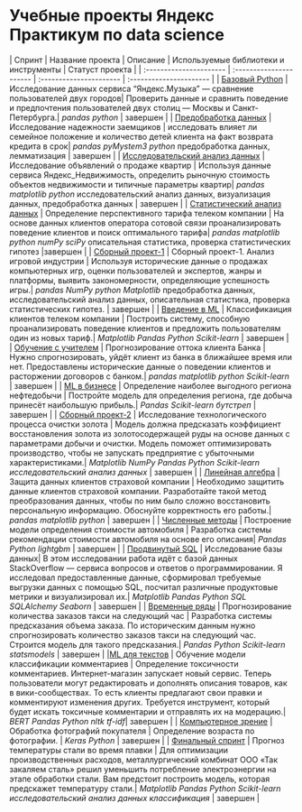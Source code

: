 
# Учебные проекты Яндекс Практикум по data science



| Спринт | Название проекта | Описание | Используемые библиотеки и инструменты | Статуст проекта |
| :---------------------- | :---------------------- | :---------------------- | :---------------------- |
| [Базовый Python](https://github.com/kurbanbiyke/yandex_practicum/tree/main/yandex-music) | Исследование данных сервиса “Яндекс.Музыка” — сравнение пользователей двух городов| Проверить данные и сравнить поведение и предпочтения пользователей двух столиц — Москвы и Санкт-Петербурга.| *pandas* *python* | завершен |
| [Предобработка данных](https://github.com/kurbanbiyke/yandex_practicum/tree/main/banking%20data%20analysis) | Исследование надежности заемщиков | исследовать влияет ли семейное положение и количество детей клиента на факт возврата кредита в срок| *pandas* *pyMystem3* *python* предобработка данных, лемматизация | завершен |
| [Исследовательский анализ данных](https://github.com/kurbanbiyke/yandex_practicum/tree/main/real%20estate%20market%20analysis) | Исследование объявлений о продаже квартир | Используя данные сервиса Яндекс_Недвижимость, определить рыночную стоимость объектов недвижимости и типичные параметры квартир| *pandas* *matplotlib* *python* исследовательский анализ данных, визуализация данных, предобработка данных | завершен |
| [Статистический анализ данных](https://github.com/kurbanbiyke/yandex_practicum/tree/main/telecom) | Определение перспективного тарифа телеком компании | На основе данных клиентов оператора сотовой связи проанализировать поведение клиентов и поиск оптимального тарифа| *pandas* *matplotlib* *python* *numPy* *sciPy* описательная статистика, проверка статистических гипотез |завершен |
| [Сборный проект-1](https://github.com/kurbanbiyke/yandex_practicum/tree/main/gamedev) | Сборный проект-1. Анализ игровой индустрии | Используя исторические данные о продажах компьютерных игр, оценки пользователей и экспертов, жанры и платформы, выявить закономерности, определяющие успешность игры.| *pandas* *NumPy* *python* *Matplotlib* предобработка данных, исследовательский анализ данных, описательная статистика, проверка статистических гипотез. | завершен |
| [Введение в ML](https://github.com/kurbanbiyke/yandex_practicum/tree/main/classification%20of%20telecom%20customers) | Классификаиция клиентов телеком компании | Построить систему, способную проанализировать поведение клиентов и предложить пользователям один из новых тариф.| *Matplotlib* *Pandas* *Python* *Scikit-learn* | завершен |
| [Обучение с учителем](https://github.com/kurbanbiyke/yandex_practicum/tree/main/bank%20customers) | Прогнозирование оттока клиента Банка | Нужно спрогнозировать, уйдёт клиент из банка в ближайшее время или нет. Предоставлены исторические данные о поведении клиентов и расторжении договоров с банком.| *pandas* *matplotlib* *python* *Scikit-learn* | завершен |
| [ML в бизнесе](https://github.com/kurbanbiyke/yandex_practicum/tree/main/profitable%20oil%20production%20area) | Определение наиболее выгодного региона нефтедобычи | Постройте модель для определения региона, где добыча принесёт наибольшую прибыль.| *Pandas* *Scikit-learn* *бутстреп* | завершен |
| [Сборный проект-2](https://github.com/kurbanbiyke/yandex_practicum/tree/main/technological%20process%20of%20gold%20purification) | Исследование технологического процесса очистки золота | Модель должна предсказать коэффициент восстановления золота из золотосодержащей руды на основе данных с параметрами добычи и очистки. Модель поможет оптимизировать производство, чтобы не запускать предприятие с убыточными характеристиками.| *Matplotlib* *NumPy* *Pandas* *Python* *Scikit-learn* *исследовательский анализ данных* | завершен |
| [Линейная алгебра](https://github.com/kurbanbiyke/yandex_practicum/tree/main/Data%20protection%20of%20insurance%20company%20clients) | Защита данных клиентов страховой компании | Необходимо защитить данные клиентов страховой компании. Разработайте такой метод преобразования данных, чтобы по ним было сложно восстановить персональную информацию. Обоснуйте корректность его работы.| *pandas* *matplotlib* *python* | завершен |
| [Численные методы](https://github.com/kurbanbiyke/yandex_practicum/tree/main/determining%20the%20value%20of%20the%20car) | Построение модели определения стоимости автомобиля | Разработка системы рекомендации стоимости автомобиля на основе его описания| *Pandas* *Python* *lightgbm* | завершен |
| [Продвинутый SQL](https://github.com/kurbanbiyke/yandex_practicum/tree/main/stackoverflow) | Исследование базы данных| В этом исследовании работа идёт с базой данных StackOverflow — сервиса вопросов и ответов о программировании. Я исследовал предоставленные данные, сформировал требуемые выгрузки данных с помощью SQL, посчитал различные продуктовые метрики и визуализировал их.| *Matplotlib* *Pandas* *Python* *SQL* *SQLAlchemy* *Seaborn* | завершен |
| [Временные ряды](https://github.com/kurbanbiyke/yandex_practicum/tree/main/taxi) | Прогнозирование количества заказов такси на следующий час | Разработка системы предсказания объема заказа. По историческим данным нужно спрогнозировать количество заказов такси на следующий час. Строится модель для такого предсказания.| *Pandas* *Python* *Scikit-learn* *statsmodels* | завершен |
|[ML для текстов](https://github.com/kurbanbiyke/yandex_practicum/tree/main/comment%20classifications) | Обучение модели классификации комментариев | Определение токсичности комментариев. Интернет-магазин запускает новый сервис. Теперь пользователи могут редактировать и дополнять описания товаров, как в вики-сообществах. То есть клиенты предлагают свои правки и комментируют изменения других. Требуется инструмент, который будет искать токсичные комментарии и отправлять их на модерацию.| *BERT* *Pandas* *Python* *nltk* *tf-idf*| завершен |
| [Компьютерное зрение](https://github.com/kurbanbiyke/yandex_practicum/tree/main/Processing%20of%20buyer's%20photos) | Обработка фотографий покупателя | Определение возраста по фотографии. | *Keras* *Python* | завершен |
| [Финальный спринт](https://github.com/kurbanbiyke/yandex_practicum/tree/main/steel%20temperature%20forecast) | Прогноз температуры стали во время плавки | Для оптимизации производственных расходов, металлургический комбинат ООО «Так закаляем сталь» решил уменьшить потребление электроэнергии на этапе обработки стали. Вам предстоит построить модель, которая предскажет температуру стали.| *Matplotlib* *Pandas* *Python* *Scikit-learn* *исследовательский анализ данных* *классификация* | завершен |
